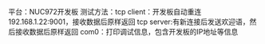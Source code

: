 平台：NUC972开发板
测试方法：tcp client：开发板自动重连192.168.1.22:9001，接收数据后原样返回
tcp server:有新连接后发送欢迎语，然后接收数据后原样返回
com0：打印调试信息，包含开发板的IP地址等信息